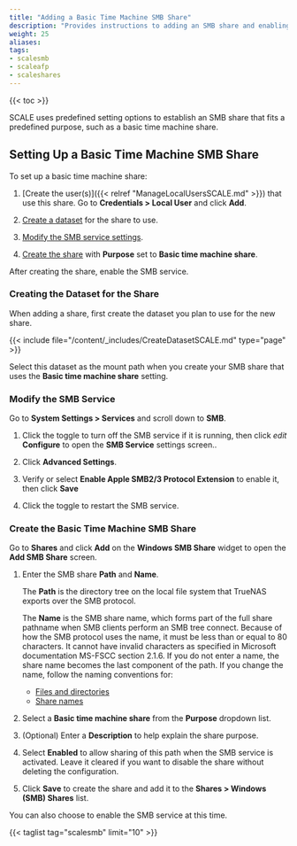 ```yaml
---
title: "Adding a Basic Time Machine SMB Share"
description: "Provides instructions to adding an SMB share and enabling basic time machine."
weight: 25
aliases:
tags:
- scalesmb
- scaleafp
- scaleshares
---
```


{{< toc >}}


SCALE uses predefined setting options to establish an SMB share that fits a predefined purpose, such as a basic time machine share.

## Setting Up a Basic Time Machine SMB Share

To set up a basic time machine share:

1. [Create the user(s)]({{< relref "ManageLocalUsersSCALE.md" >}}) that use this share. Go to **Credentials > Local User** and click **Add**.

2. [Create a dataset](#creating-the-dataset-for-the-share) for the share to use.

3. [Modify the SMB service settings](#modify-the-smb-service).

4. [Create the share](#create-the-basic-time-machine-smb-share) with **Purpose** set to **Basic time machine share**.

After creating the share, enable the SMB service.

### Creating the Dataset for the Share

When adding a share, first create the dataset you plan to use for the new share.

{{< include file="/content/_includes/CreateDatasetSCALE.md" type="page" >}}

Select this dataset as the mount path when you create your SMB share that uses the **Basic time machine share** setting.

### Modify the SMB Service

Go to **System Settings > Services** and scroll down to **SMB**.

1. Click the toggle to turn off the SMB service if it is running, then click <i class="material-icons" aria-hidden="true" title="Configure">edit</i> **Configure** to open the **SMB Service** settings screen..

2. Click **Advanced Settings**.

3. Verify or select **Enable Apple SMB2/3 Protocol Extension** to enable it, then click **Save**

4. Click the toggle to restart the SMB service.

### Create the Basic Time Machine SMB Share 

Go to **Shares** and click **Add** on the **Windows SMB Share** widget to open the **Add SMB Share** screen.
 
1. Enter the SMB share **Path** and **Name**. 

   The **Path** is the directory tree on the local file system that TrueNAS exports over the SMB protocol. 

   The **Name** is the SMB share name, which forms part of the full share pathname when SMB clients perform an SMB tree connect. 
   Because of how the SMB protocol uses the name, it must be less than or equal to 80 characters. It cannot have invalid characters as specified in Microsoft documentation MS-FSCC section 2.1.6. 
   If you do not enter a name, the share name becomes the last component of the path.
   If you change the name, follow the naming conventions for:
   * [Files and directories](https://learn.microsoft.com/en-us/windows/win32/fileio/naming-a-file#naming-conventions)
   * [Share names](https://learn.microsoft.com/en-us/openspecs/windows_protocols/ms-fscc/dc9978d7-6299-4c5a-a22d-a039cdc716ea) 

2. Select a **Basic time machine share** from the **Purpose** dropdown list.

3. (Optional) Enter a **Description** to help explain the share purpose.

4. Select **Enabled** to allow sharing of this path when the SMB service is activated. 
   Leave it cleared if you want to disable the share without deleting the configuration.

5. Click **Save** to create the share and add it to the **Shares > Windows (SMB) Shares** list.

You can also choose to enable the SMB service at this time.

{{< taglist tag="scalesmb" limit="10" >}}